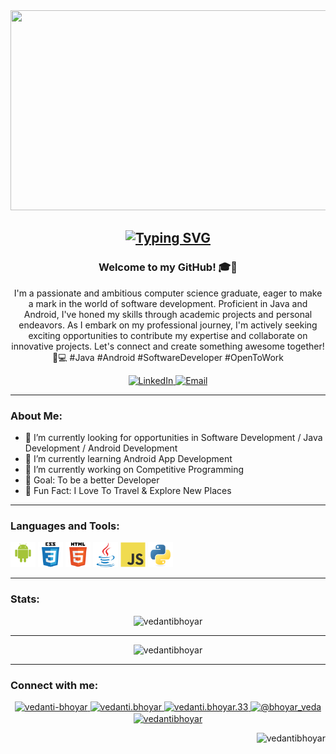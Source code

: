 
<img src="https://github.com/VedantiBhoyar/VedantiBhoyar/assets/71519458/337071f9-6e59-4469-afc8-b911d664a4e7"  width="1200" height="320">



<h2 align="center">
  <a href="https://git.io/typing-svg">
    <img src="https://readme-typing-svg.demolab.com?font=Fira+Code&pause=1000&width=435&lines=Hello+Aliens!%F0%9F%91%8B" alt="Typing SVG" />
  </a>
</h2>

<h3 align="center">Welcome to my GitHub! 🎓👋</h3>

<p align="center">
  I'm a passionate and ambitious computer science graduate, eager to make a mark in the world of software development. Proficient in Java and Android, I've honed my skills through academic projects and personal endeavors. As I embark on my professional journey, I'm actively seeking exciting opportunities to contribute my expertise and collaborate on innovative projects. Let's connect and create something awesome together! 🚀💻 #Java #Android #SoftwareDeveloper #OpenToWork
</p>

<p align="center">
  <a href="https://www.linkedin.com/in/vedanti-bhoyar/" target="_blank">
    <img src="https://img.shields.io/badge/LinkedIn-blue?style=flat-square&logo=linkedin&logoColor=white" alt="LinkedIn">
  </a>
  <a href="mailto:bhoyar.veda@gmail.com" target="_blank">
    <img src="https://img.shields.io/badge/Email-D14836?style=flat-square&logo=gmail&logoColor=white" alt="Email">
  </a>
</p>

---

<h3 align="left">About Me:</h3>

- 🔭 I’m currently looking for opportunities in Software Development / Java Development / Android Development
- 🌱 I’m currently learning Android App Development
- 🔭 I’m currently working on Competitive Programming
- 🎯 Goal: To be a better Developer
- 💌 Fun Fact: I Love To Travel & Explore New Places

---

<h3 align="left">Languages and Tools:</h3>

<p align="left">
  <img src="https://raw.githubusercontent.com/devicons/devicon/master/icons/android/android-original-wordmark.svg" alt="android" width="40" height="40" />
  <img src="https://raw.githubusercontent.com/devicons/devicon/master/icons/css3/css3-original-wordmark.svg" alt="css3" width="40" height="40" />
  <img src="https://raw.githubusercontent.com/devicons/devicon/master/icons/html5/html5-original-wordmark.svg" alt="html5" width="40" height="40" />
  <img src="https://raw.githubusercontent.com/devicons/devicon/master/icons/java/java-original.svg" alt="java" width="40" height="40" />
  <img src="https://raw.githubusercontent.com/devicons/devicon/master/icons/javascript/javascript-original.svg" alt="javascript" width="40" height="40" />
  <img src="https://raw.githubusercontent.com/devicons/devicon/master/icons/python/python-original.svg" alt="python" width="40" height="40" />
</p>

---

<h3 align="left">Stats:</h3>

<p align="center">
  <img src="https://github-readme-stats.vercel.app/api?username=vedantibhoyar&show_icons=true&theme=dark&locale=en" alt="vedantibhoyar" />
</p>

---

<p align="center">
  <img src="https://github-readme-streak-stats.herokuapp.com/?user=vedantibhoyar&theme=dark" alt="vedantibhoyar" />
</p>

---

<h3 align="left">Connect with me:</h3>

<p align="center">
  <a href="https://linkedin.com/in/vedanti-bhoyar" target="_blank">
    <img src="https://raw.githubusercontent.com/rahuldkjain/github-profile-readme-generator/master/src/images/icons/Social/linked-in-alt.svg" alt="vedanti-bhoyar" height="30" width="40" />
  </a>
  <a href="https://instagram.com/vedanti.bhoyar" target="_blank">
    <img src="https://raw.githubusercontent.com/rahuldkjain/github-profile-readme-generator/master/src/images/icons/Social/instagram.svg" alt="vedanti.bhoyar" height="30" width="40" />
  </a>
  <a href="https://fb.com/vedanti.bhoyar.33" target="_blank">
    <img src="https://raw.githubusercontent.com/rahuldkjain/github-profile-readme-generator/master/src/images/icons/Social/facebook.svg" alt="vedanti.bhoyar.33" height="30" width="40" />
  </a>
  <a href="https://www.hackerrank.com/bhoyar_veda?hr_r=1" target="_blank">
    <img src="https://raw.githubusercontent.com/rahuldkjain/github-profile-readme-generator/master/src/images/icons/Social/hackerrank.svg" alt="@bhoyar_veda" height="30" width="40" />
  </a>
  <a href="https://www.leetcode.com/vedantibhoyar" target="blank">
    <img align="center" src="https://raw.githubusercontent.com/rahuldkjain/github-profile-readme-generator/master/src/images/icons/Social/leet-code.svg" alt="vedantibhoyar" height="30" width="40" />
  </a>
</p>

<p align="right">
  <img src="https://komarev.com/ghpvc/?username=vedantibhoyar&label=Profile%20views&color=0e75b6&style=flat-square" alt="vedantibhoyar" />
</p>
